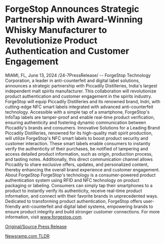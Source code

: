 # ForgeStop Announces Strategic Partnership with Award-Winning Whisky Manufacturer to Revolutionize Product Authentication and Customer Engagement

MIAMI, FL, June 13, 2024 /24-7PressRelease/ -- ForgeStop Technology Corporation, a leader in anti-counterfeit and digital label solutions, announces a strategic partnership with Piccadily Distilleries, India's largest independent malt spirits manufacturer. This collaboration will revolutionize product authentication and customer engagement in the spirits industry.  ForgeStop will equip Piccadily Distilleries and its renowned brand, Indri, with cutting-edge NFC smart labels integrated with advanced anti-counterfeit technology. Accessible with a simple tap of a smartphone, ForgeStop's InfoTap labels are tamper-proof and enable real-time product verification, ensuring authenticity and fostering dynamic communication between Piccadily's brands and consumers.   Innovative Solutions for a Leading Brand  Piccadily Distilleries, renowned for its high-quality malt spirit production, will utilize ForgeStop's NFC smart labels to boost product security and customer interaction. These smart labels enable consumers to instantly verify the authenticity of their purchases, be notified of tampering and access detailed product information, such as origin, production process, and tasting notes.  Additionally, this direct communication channel allows Piccadily to share exclusive offers, updates, and personalized content, thereby enhancing the overall brand experience and customer engagement.  About ForgeStop  ForgeStop's technology is a consumer-powered product authentication system using RFID and NFC technology on product packaging or labeling. Consumers can simply tap their smartphones to a product to instantly verify its authenticity, receive real-time product information, and connect with their favorite brands in unprecedented ways.  Dedicated to transforming product authentication, ForgeStop offers user-friendly anti-counterfeit and digital label systems, empowering brands to ensure product integrity and build stronger customer connections. For more information, visit www.forgestop.com. 

[Original/Source Press Release](https://www.24-7pressrelease.com/press-release/511671/forgestop-announces-strategic-partnership-with-award-winning-whisky-manufacturer-to-revolutionize-product-authentication-and-customer-engagement) 

[Newsramp.com TLDR](https://newsramp.com/None) 